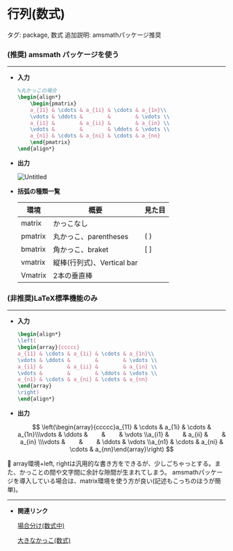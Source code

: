 # 行列(数式)

タグ: package, 数式
追加説明: amsmathパッケージ推奨

### (推奨) amsmath パッケージを使う

---

- **入力**
    
    ```latex
    %丸かっこの場合 
    \begin{align*}
    	\begin{pmatrix}
        a_{11} & \cdots & a_{1i} & \cdots & a_{1n}\\
        \vdots & \ddots &        &        & \vdots \\
        a_{i1} &        & a_{ii} &        & a_{in} \\
        \vdots &        &        & \ddots & \vdots \\
        a_{n1} & \cdots & a_{ni} & \cdots & a_{nn}
    	\end{pmatrix} 
    \end{align*}
    ```
    
- **出力**
    
    ![Untitled](%E8%A1%8C%E5%88%97(%E6%95%B0%E5%BC%8F)%20a41b914eeabb49d0abce7ea5d93b1f5d/Untitled.png)
    
- **括弧の種類一覧**
    
    
    | **環境** | **概要** | **見た目** |
    | --- | --- | --- |
    | matrix | かっこなし |  |
    | pmatrix | 丸かっこ、parentheses | ( ) |
    | bmatrix | 角かっこ、braket | [ ] |
    | vmatrix | 縦棒(行列式)、Vertical bar | | | |
    | Vmatrix | 2本の垂直棒 | || || |

### (非推奨)LaTeX標準機能のみ

---

- **入力**
    
    ```latex
    \begin{align*}
    \left(
    \begin{array}{ccccc}
    a_{11} & \cdots & a_{1i} & \cdots & a_{1n}\\
    \vdots & \ddots &        &        & \vdots \\
    a_{i1} &        & a_{ii} &        & a_{in} \\
    \vdots &        &        & \ddots & \vdots \\
    a_{n1} & \cdots & a_{ni} & \cdots & a_{nn}
    \end{array}
    \right)
    \end{align*}
    ```
    
- **出力**
    
    $$
    \left(\begin{array}{ccccc}a_{11} & \cdots & a_{1i} & \cdots & a_{1n}\\\vdots & \ddots &        &        & \vdots \\a_{i1} &        & a_{ii} &        & a_{in} \\\vdots &        &        & \ddots & \vdots \\a_{n1} & \cdots & a_{ni} & \cdots & a_{nn}\end{array}\right)
    $$
    

<aside>
🚨 array環境+left, rightは汎用的な書き方をできるが、少しごちゃっとする。また、かっことの間や文字間に余計な隙間が生まれてしまう。
amsmathパッケージを導入している場合は、matrix環境を使う方が良い(記述もこっちのほうが簡単)。

</aside>

---

- **関連リンク**
    
    [場合分け(数式中)](%E5%A0%B4%E5%90%88%E5%88%86%E3%81%91(%E6%95%B0%E5%BC%8F%E4%B8%AD)%208f478fc6959c40deab9d062463006c60.md) 
    
    [大きなかっこ(数式)](%E5%A4%A7%E3%81%8D%E3%81%AA%E3%81%8B%E3%81%A3%E3%81%93(%E6%95%B0%E5%BC%8F)%20c1cc7b862ec8485fa907f1c815368142.md)